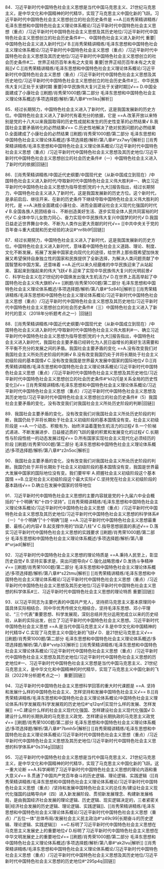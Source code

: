 84．习近平新时代中国特色社会主义思想是当代中国马克思主义、21世纪马克思主义，是中华文化和中国精神的时代精华，实现了马克思主义中国化新的飞跃。习近平新时代中国特色社会主义思想创立的社会历史条件是
==A.[[肖秀荣精讲精练/毛泽东思想和中国特色社会主义理论体系概论/习近平新时代中国特色社会主义思想（重点）/习近平新时代中国特色社会主义思想及其历史地位/习近平新时代中国特色社会主义思想创立的社会历史条件#一、中国特色社会主义进入新时代 重要|中国特色社会主义进入新时代]]√
B.[[肖秀荣精讲精练/毛泽东思想和中国特色社会主义理论体系概论/习近平新时代中国特色社会主义思想（重点）/习近平新时代中国特色社会主义思想及其历史地位/习近平新时代中国特色社会主义思想创立的社会历史条件#二、世界正经历百年未有之大变局 重要|世界正经历百年未有之大变局]]√
C.[[肖秀荣精讲精练/毛泽东思想和中国特色社会主义理论体系概论/习近平新时代中国特色社会主义思想（重点）/习近平新时代中国特色社会主义思想及其历史地位/习近平新时代中国特色社会主义思想创立的社会历史条件#三、中华民族伟大复兴正处于关键时期 重要|中华民族伟大复兴正处于关键时期]]√==
D.中国全面建成了小康社会
[[刷题/肖秀荣1000题/第二部分 毛泽东思想和中国特色社会主义理论体系概述/多项选择题/解析/第八章#^rm1iks|解析]]

85．经过长期努力，中国特色社会主义进入了新时代，这是我国发展新的历史方位。中国特色社会主义进入了新时代有着充分的依据，它是
==A.改革开放以来特别是党的十八大以来我国取得的历史性成就和发生的历史性变革的必然结果√
B.我国社会主要矛盾转化的必然结果√==
C.历史性地解决了绝对贫困问题的必然结果
D.全面建成了小康社会的必然结果
[[刷题/肖秀荣1000题/第二部分 毛泽东思想和中国特色社会主义理论体系概述/多项选择题/解析/第八章#^zx7wy1|解析]]
[[肖秀荣精讲精练/毛泽东思想和中国特色社会主义理论体系概论/习近平新时代中国特色社会主义思想（重点）/习近平新时代中国特色社会主义思想及其历史地位/习近平新时代中国特色社会主义思想创立的社会历史条件#（一）中国特色社会主义进入了新时代的依据|回链]]

86．[[肖秀荣精讲精练/中国近代史纲要/中国现代史（从新中国成立到现在）/中国特色社会主义进入新时代/夺取新时代中国特色社会主义伟大胜利#一、确立习近平新时代中国特色社会主义思想为指导思想|党的十九大]]报告指出，经过长期努力，中国特色社会主义进入了新时代，这是我国发展新的历史方位。这个新时代，是承前启后、继往开来、在新的历史条件下继续夺取中国特色社会主义伟大胜利的时代，是
==A.决胜全面建成小康社会、进而全面建设社会主义现代化强国的时代√
B.全国各族人民团结奋斗、不断创造美好生活、逐步实现全体人民共同富裕的时代√
C.全体中华儿女勠力同心、奋力实现中华民族伟大复兴中国梦的时代√
D.我国日益走近世界舞台中央、不断为人类作出更大贡献的时代√==
[[中共中央关于党的百年奋斗重大成就和历史经验的决议#^nr8b9f|回链]]

87．经过长期努力，中国特色社会主义进入了新时代，这是我国发展新的历史方位。中国特色社会主义进入新时代，意味着中国特色社会主义道路、理论、制度、文化不断发展，拓展了发展中国家走向现代化的途径，给世界上那些既希望加快发展又希望保持自身独立性的国家和民族提供了全新选择，为解决人类问题贡献了中国智慧和中国方案。还意味着
==A.近代以来久经磨难的中华民族迎来了从站起来、富起来到强起来的伟大飞跃√
B.迎来了实现中华民族伟大复兴的光明前景√
C．科学社会主义在21世纪的中国焕发出强大生机活力√
D.在世界上高高举起了中国特色社会主义伟大旗帜√==
[[刷题/肖秀荣1000题/第二部分 毛泽东思想和中国特色社会主义理论体系概述/多项选择题/解析/第八章#^5z840j|解析]]
[[肖秀荣精讲精练/毛泽东思想和中国特色社会主义理论体系概论/习近平新时代中国特色社会主义思想（重点）/习近平新时代中国特色社会主义思想及其历史地位/习近平新时代中国特色社会主义思想创立的社会历史条件#（三）中国特色社会主义进入了新时代的意义（2018年分析题考点之一）|回链]]

88．[[肖秀荣精讲精练/中国近代史纲要/中国现代史（从新中国成立到现在）/中国特色社会主义进入新时代/夺取新时代中国特色社会主义伟大胜利#一、确立习近平新时代中国特色社会主义思想为指导思想|党的十九大]]报告指出，中国特色社会主义进入新时代，我国社会主要矛盾已经转化为人民日益增长的美好生活需要和不平衡不充分的发展之间的矛盾。我国社会主要矛盾的变化
==A.没有改变我们对我国社会主义所处历史阶段的判断√
B.没有改变我国仍处于并将长期处于社会主义初级阶段的基本国情√
C.没有改变我国是世界最大发展中国家的国际地位√
D.[[肖秀荣精讲精练/毛泽东思想和中国特色社会主义理论体系概论/习近平新时代中国特色社会主义思想（重点）/习近平新时代中国特色社会主义思想及其历史地位/习近平新时代中国特色社会主义思想创立的社会历史条件#^kli2j1|是关系全局的历史性变化]]√==
[[肖秀荣精讲精练/毛泽东思想和中国特色社会主义理论体系概论/习近平新时代中国特色社会主义思想（重点）/习近平新时代中国特色社会主义思想及其历史地位/习近平新时代中国特色社会主义思想创立的社会历史条件#（5）我国社会主要矛盾的变化，没有改变我们对我国社会主义所处历史阶段的判断|回链]]

89．我国社会主要矛盾的变化，没有改变我们对我国社会主义所处历史阶段的判断，我国仍处于并将长期处于社会主义初级阶段的基本国情没有变。社会主义初级阶段是
==A.一个动态、积极有为、始终洋溢着蓬勃生机活力的过程√
B.一个阶梯式递进、不断发展进步、日益接近质的飞跃的量的积累和发展变化的过程√
C.长期性与阶段性统一的动态发展过程√==
D.所有国家实现社会主义现代化必须经历的阶段
[[刷题/肖秀荣1000题/第二部分 毛泽东思想和中国特色社会主义理论体系概述/多项选择题/解析/第八章#^z2n5oc|解析]]

90．我国社会主要矛盾的变化，没有改变我们对我国社会主义所处历史阶段的判断。我国仍处于并将长期处于社会主义初级阶段的基本国情没有变，我国是世界最大发展中国家的国际地位没有变。我们要牢牢
A.把握社会主义初级阶段这个基本国情
==B.立足社会主义初级阶段这个最大实际√
C.坚持党在社会主义初级阶段的基本路线√==
D.确立在发展中国家的领导地位

91．习近平新时代中国特色社会主义思想的主要内容就是党的十九届六中全会概括的“十个明确”和“十四个坚持”。[[肖秀荣精讲精练/毛泽东思想和中国特色社会主义理论体系概论/习近平新时代中国特色社会主义思想（重点）/习近平新时代中国特色社会主义思想及其历史地位/习近平新时代中国特色社会主义思想的科学体系#（一）“十个明确”|“十个明确”]]是
==A.习近平新时代中国特色社会主义思想最重要、最核心的内容√
B.起支撑作用的“四梁八柱”√
C.指导思想层面的表述√==
D.落实习近平新时代中国特色社会主义思想的实践要求
[[刷题/肖秀荣1000题/第二部分 毛泽东思想和中国特色社会主义理论体系概述/多项选择题/解析/第八章#^vrjadl|解析]]

92．习近平新时代中国特色社会主义思想的理论特质是
==A.秉持人民至上，彰显历史自觉√
B.坚持实事求是，突出问题导向√
C.强化战略思维√
D.发扬斗争精神 √==
[[刷题/肖秀荣1000题/第二部分 毛泽东思想和中国特色社会主义理论体系概述/多项选择题/解析/第八章#^s22tmu|解析]]
[[肖秀荣精讲精练/毛泽东思想和中国特色社会主义理论体系概论/习近平新时代中国特色社会主义思想（重点）/习近平新时代中国特色社会主义思想及其历史地位/习近平新时代中国特色社会主义思想的科学体系#三、习近平新时代中国特色社会主义思想的理论特质 重要|回链]]

93．以习近平同志为主要代表的中国共产党人，坚持把马克思主义基本原理同中国具体实际相结合、同中华优秀传统文化相结合，坚持毛泽东思想、邓小平理论、“三个代表”重要思想、科学发展观，深刻总结并充分运用党成立以来的历史经验，从新的实际出发，创立了习近平新时代中国特色社会主义思想。习近平新时代中国特色社会主义思想
==A.是当代中国马克思主义√
B.是中华文化和中国精神的时代精华√
C.实现了马克思主义中国化新的飞跃√
D．是21世纪马克思主义√==
[[刷题/肖秀荣1000题/第二部分 毛泽东思想和中国特色社会主义理论体系概述/多项选择题/解析/第八章#^vxtp33|解析]]
[[肖秀荣精讲精练/毛泽东思想和中国特色社会主义理论体系概论/习近平新时代中国特色社会主义思想（重点）/习近平新时代中国特色社会主义思想及其历史地位/习近平新时代中国特色社会主义思想的历史地位#一、习近平新时代中国特色社会主义思想是当代中国马克思主义、21世纪马克思主义，是中华文化和中国精神的时代精华，实现了马克思主义中国化新的飞跃（2022年分析题考点之一） 重要|回链]]

94．习近平新时代中国特色社会主义思想科学回答的重大时代课题是
==A. 坚持和发展什么样的中国特色社会主义、怎样坚持和发展中国特色社会主义√==
B.[[肖秀荣精讲精练/毛泽东思想和中国特色社会主义理论体系概论/中国特色社会主义理论体系/科学发展观/科学发展观的历史地位#^q12qnf|实现什么样的发展、怎样发展]]
==C.建设什么样的社会主义现代化强国、怎样建设社会主义现代化强国√
D.建设什么样的长期执政的马克思主义政党、怎样建设长期执政的马克思主义政党√==
[[刷题/肖秀荣1000题/第二部分 毛泽东思想和中国特色社会主义理论体系概述/多项选择题/解析/第八章#^7bmh5r|解析]]
[[肖秀荣精讲精练/毛泽东思想和中国特色社会主义理论体系概论/习近平新时代中国特色社会主义思想（重点）/习近平新时代中国特色社会主义思想及其历史地位/习近平新时代中国特色社会主义思想的科学体系#^0s314g|回链]]

95．习近平新时代中国特色社会主义思想是当代中国马克思主义、21世纪马克思主义，是中华文化和中国精神的时代精华，实现了马克思主义中国化新的飞跃。这一重大论断
==A.科学阐明了习近平新时代中国特色社会主义思想的理论内涵和重大意义√==
B.贯通了中国共产党百年奋斗的历史逻辑、理论逻辑、实践逻辑（[[肖秀荣精讲精练/毛泽东思想和中国特色社会主义理论体系概论/习近平新时代中国特色社会主义思想（重点）/坚持和发展中国特色社会主义的总任务/建设社会主义现代化强国的战略导向#（四）进入新发展阶段、贯彻新发展理念、构建新发展格局，是由我国经济社会发展的理论逻辑、历史逻辑、现实逻辑决定的，三者紧密关联|经济社会发展的历史逻辑、理论逻辑、实践逻辑]]、[[肖秀荣精讲精练/毛泽东思想和中国特色社会主义理论体系概论/习近平新时代中国特色社会主义思想（重点）/“五位一体”总体布局/发展社会主义民主政治#^z49c99|长期奋斗的历史逻辑、理论逻辑、实践逻辑]]）
==C.标明了习近平新时代中国特色社会主义思想在马克思主义发展史上的重要地位√
D.标明了习近平新时代中国特色社会主义思想在中华文明发展史上的重要地位√==
[[刷题/肖秀荣1000题/第二部分 毛泽东思想和中国特色社会主义理论体系概述/多项选择题/解析/第八章#^ak2lvu|解析]]
[[肖秀荣精讲精练/毛泽东思想和中国特色社会主义理论体系概论/习近平新时代中国特色社会主义思想（重点）/习近平新时代中国特色社会主义思想及其历史地位/习近平新时代中国特色社会主义思想的历史地位#^295p4q|回链]]